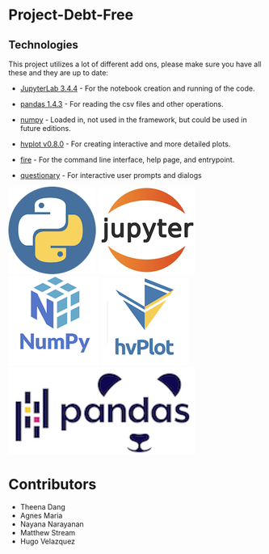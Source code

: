 # Project-Debt-Free

## Technologies

This project utilizes a lot of different add ons, please make sure you have all these and they are up to date:

* [JupyterLab 3.4.4](https://jupyter.org/) - For the notebook creation and running of the code.

* [pandas 1.4.3](https://github.com/pandas-dev/pandas/blob/main/README.md) - For reading the csv files and other operations.

* [numpy](https://https://numpy.org/) - Loaded in, not used in the framework, but could be used in future editions.

* [hvplot v0.8.0](https://github.com/holoviz/hvplot#readme) - For creating interactive and more detailed plots.

* [fire](https://github.com/google/python-fire) - For the command line interface, help page, and entrypoint.

* [questionary](https://github.com/tmbo/questionary) - For interactive user prompts and dialogs

 
![Python Logo](python.png) ![JupyterLab Logo](jupyterlab.png) ![Numpy Logo](Numpy.png) 
![HV Plot Logo](hvplot.png) ![Pandas Logo](Pandas.png)

# Contributors

- Theena Dang
- Agnes Maria
- Nayana Narayanan
- Matthew Stream
- Hugo Velazquez 
